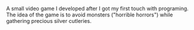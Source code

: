 A small video game I developed after I got my first touch with programing. The idea of the game is to avoid monsters ("horrible horrors") while gathering precious silver cutleries.
